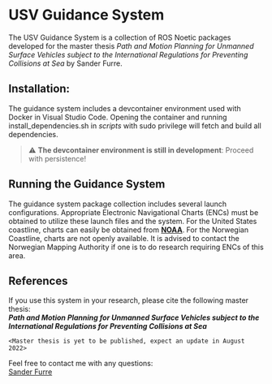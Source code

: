 # USV Guidance System
The USV Guidance System is a collection of ROS Noetic packages developed for the master thesis <em>Path and Motion Planning for Unmanned Surface Vehicles subject to the International Regulations for Preventing Collisions at Sea</em> by Sander Furre.



## Installation:
The guidance system includes a devcontainer environment used with Docker in Visual Studio Code. Opening the container and running install_dependencies.sh in <em>scripts</em> with sudo privilege will fetch and build all dependencies.
> :warning: **The devcontainer environment is still in development**: Proceed with persistence!

## Running the Guidance System
The guidance system package collection includes several launch configurations. Appropriate Electronic Navigational Charts (ENCs) must be obtained to utilize these launch files and the system. For the United States coastline, charts can easily be obtained from **[NOAA](https://charts.noaa.gov/InteractiveCatalog/nrnc.shtml)**. For the Norwegian Coastline, charts are not openly available. It is advised to contact the Norwegian Mapping Authority if one is to do research requiring ENCs of this area.

## References
If you use this system in your research, please cite the following master thesis:<br/>
***Path and Motion Planning for Unmanned Surface Vehicles subject to the International Regulations for Preventing Collisions at Sea***
```
<Master thesis is yet to be published, expect an update in August 2022>
```

Feel free to contact me with any questions:<br/>
[Sander Furre](mailto:sanderfu@stud.ntnu.no)

